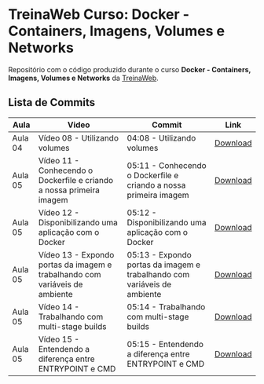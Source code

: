 # TreinaWeb Curso: Docker - Containers, Imagens, Volumes e Networks

Repositório com o código produzido durante o curso **Docker - Containers, Imagens, Volumes e Networks** da [TreinaWeb](https://www.treinaweb.com.br/).

## Lista de Commits

| Aula    | Video                                                                       | Commit                                                                   | Link                                                                                                                                               |
| ------- | --------------------------------------------------------------------------- | ------------------------------------------------------------------------ | -------------------------------------------------------------------------------------------------------------------------------------------------- |
| Aula 04 | Vídeo 08 - Utilizando volumes                                               | 04:08 - Utilizando volumes                                               | [Download](https://github.com/treinaweb/treinaweb-docker-containers-imagens-volumes-networks/archive/8906ae46753d4ac2da3c25c2dfa8d21293b9d6d6.zip) |
| Aula 05 | Vídeo 11 - Conhecendo o Dockerfile e criando a nossa primeira imagem        | 05:11 - Conhecendo o Dockerfile e criando a nossa primeira imagem        | [Download](https://github.com/treinaweb/treinaweb-docker-containers-imagens-volumes-networks/archive/df1562578d8cb4587eb810948c6adc042e95ecff.zip) |
| Aula 05 | Vídeo 12 - Disponibilizando uma aplicação com o Docker                      | 05:12 - Disponibilizando uma aplicação com o Docker                      | [Download](https://github.com/treinaweb/treinaweb-docker-containers-imagens-volumes-networks/archive/f9ae793bec46c65ee92260dcab13cf39911d7d20.zip) |
| Aula 05 | Vídeo 13 - Expondo portas da imagem e trabalhando com variáveis de ambiente | 05:13 - Expondo portas da imagem e trabalhando com variáveis de ambiente | [Download](https://github.com/treinaweb/treinaweb-docker-containers-imagens-volumes-networks/archive/6d9ed3bb25934973ac59dd8f4317099a6991354c.zip) |
| Aula 05 | Vídeo 14 - Trabalhando com multi-stage builds                               | 05:14 - Trabalhando com multi-stage builds                               | [Download](https://github.com/treinaweb/treinaweb-docker-containers-imagens-volumes-networks/archive/9545a7619933dce04de54008a251f5fa79017520.zip) |
| Aula 05 | Vídeo 15 - Entendendo a diferença entre ENTRYPOINT e CMD                    | 05:15 - Entendendo a diferença entre ENTRYPOINT e CMD                    | [Download](https://github.com/treinaweb/treinaweb-docker-containers-imagens-volumes-networks/archive/c5884d01b14e229cc8b603e0ea5a9ea06e85c980.zip) |
